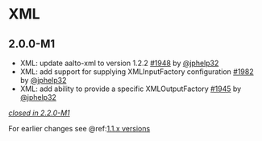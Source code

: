 # XML

## 2.0.0-M1

- XML: update aalto-xml to version 1.2.2 [#1948](https://github.com/akka/alpakka/pull/1948)  by [@jphelp32](https://github.com/jphelp32)
- XML: add support for supplying XMLInputFactory configuration [#1982](https://github.com/akka/alpakka/issues/1982) by [@jphelp32](https://github.com/jphelp32)
- XML: add ability to provide a specific XMLOutputFactory [#1945](https://github.com/akka/alpakka/pull/1945) by [@jphelp32](https://github.com/jphelp32)

[*closed in 2.2.0-M1*](https://github.com/akka/alpakka/issues?q=is%3Aclosed+milestone%3A2.0.0-M1+label%3Ap%3Axml)

For earlier changes see @ref:[1.1.x versions](../1.1.x/xml.md)
